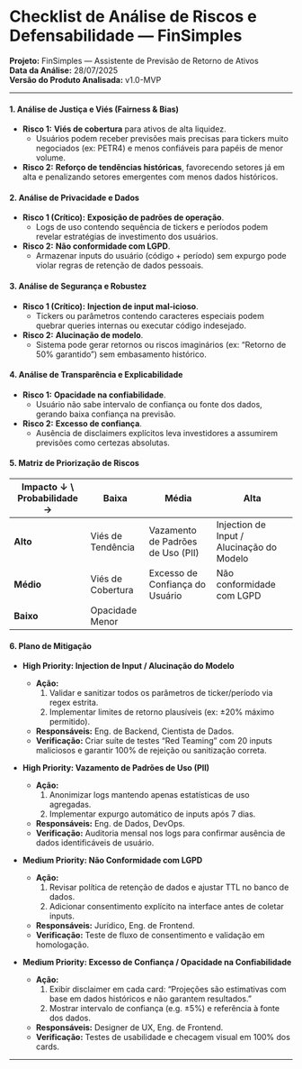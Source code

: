 # Checklist de Análise de Riscos e Defensabilidade — FinSimples  
**Projeto:** FinSimples — Assistente de Previsão de Retorno de Ativos  
**Data da Análise:** 28/07/2025  
**Versão do Produto Analisada:** v1.0-MVP  

---

#### 1. Análise de Justiça e Viés (Fairness & Bias)
- **Risco 1:** **Viés de cobertura** para ativos de alta liquidez.  
  - Usuários podem receber previsões mais precisas para tickers muito negociados (ex: PETR4) e menos confiáveis para papéis de menor volume.  
- **Risco 2:** **Reforço de tendências históricas**, favorecendo setores já em alta e penalizando setores emergentes com menos dados históricos.  

#### 2. Análise de Privacidade e Dados
- **Risco 1 (Crítico):** **Exposição de padrões de operação**.  
  - Logs de uso contendo sequência de tickers e períodos podem revelar estratégias de investimento dos usuários.  
- **Risco 2:** **Não conformidade com LGPD**.  
  - Armazenar inputs do usuário (código + período) sem expurgo pode violar regras de retenção de dados pessoais.  

#### 3. Análise de Segurança e Robustez
- **Risco 1 (Crítico):** **Injection de input mal‑icioso**.  
  - Tickers ou parâmetros contendo caracteres especiais podem quebrar queries internas ou executar código indesejado.  
- **Risco 2:** **Alucinação de modelo**.  
  - Sistema pode gerar retornos ou riscos imaginários (ex: “Retorno de 50% garantido”) sem embasamento histórico.  

#### 4. Análise de Transparência e Explicabilidade
- **Risco 1:** **Opacidade na confiabilidade**.  
  - Usuário não sabe intervalo de confiança ou fonte dos dados, gerando baixa confiança na previsão.  
- **Risco 2:** **Excesso de confiança**.  
  - Ausência de disclaimers explícitos leva investidores a assumirem previsões como certezas absolutas.  

#### 5. Matriz de Priorização de Riscos

| Impacto ↓ \ Probabilidade → | Baixa               | Média                               | Alta                                            |
|-----------------------------|---------------------|-------------------------------------|-------------------------------------------------|
| **Alto**                    | Viés de Tendência   | Vazamento de Padrões de Uso (PII)   | Injection de Input / Alucinação do Modelo       |
| **Médio**                   | Viés de Cobertura   | Excesso de Confiança do Usuário     | Não conformidade com LGPD                       |
| **Baixo**                   | Opacidade Menor     |                                     |                                                 |

#### 6. Plano de Mitigação
- **High Priority: Injection de Input / Alucinação do Modelo**  
  - **Ação:**  
    1. Validar e sanitizar todos os parâmetros de ticker/período via regex estrita.  
    2. Implementar limites de retorno plausíveis (ex: ±20% máximo permitido).  
  - **Responsáveis:** Eng. de Backend, Cientista de Dados.  
  - **Verificação:** Criar suíte de testes “Red Teaming” com 20 inputs maliciosos e garantir 100% de rejeição ou sanitização correta.

- **High Priority: Vazamento de Padrões de Uso (PII)**  
  - **Ação:**  
    1. Anonimizar logs mantendo apenas estatísticas de uso agregadas.  
    2. Implementar expurgo automático de inputs após 7 dias.  
  - **Responsáveis:** Eng. de Dados, DevOps.  
  - **Verificação:** Auditoria mensal nos logs para confirmar ausência de dados identificáveis de usuário.

- **Medium Priority: Não Conformidade com LGPD**  
  - **Ação:**  
    1. Revisar política de retenção de dados e ajustar TTL no banco de dados.  
    2. Adicionar consentimento explícito na interface antes de coletar inputs.  
  - **Responsáveis:** Jurídico, Eng. de Frontend.  
  - **Verificação:** Teste de fluxo de consentimento e validação em homologação.

- **Medium Priority: Excesso de Confiança / Opacidade na Confiabilidade**  
  - **Ação:**  
    1. Exibir disclaimer em cada card: “Projeções são estimativas com base em dados históricos e não garantem resultados.”  
    2. Mostrar intervalo de confiança (e.g. ±5%) e referência à fonte dos dados.  
  - **Responsáveis:** Designer de UX, Eng. de Frontend.  
  - **Verificação:** Testes de usabilidade e checagem visual em 100% dos cards.

---
